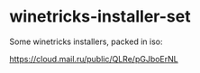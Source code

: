 # winetricks-installer-set
Some winetricks installers, packed in iso:

https://cloud.mail.ru/public/QLRe/pGJboErNL
